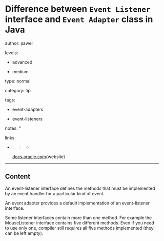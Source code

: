 # Difference between `Event Listener` interface  and `Event Adapter` class in Java
author: pawel

levels:

  - advanced

  - medium

type: normal

category: tip

tags:

  - event-adapters

  - event-listeners

notes: ''

links:

  - >-
    [docs.oracle.com](https://docs.oracle.com/javase/tutorial/uiswing/events/generalrules.html#eventAdapters){website}

---
## Content

An event-listener interface defines the methods that must be implemented by an event handler for a particular kind of event. 

An event adapter provides a default implementation of an event-listener interface. 

Some listener interfaces contain more than one method. For example the MouseListener interface contains five different methods. Even if you need to use only one, compiler still requires all five methods implemented (they can be left empty).